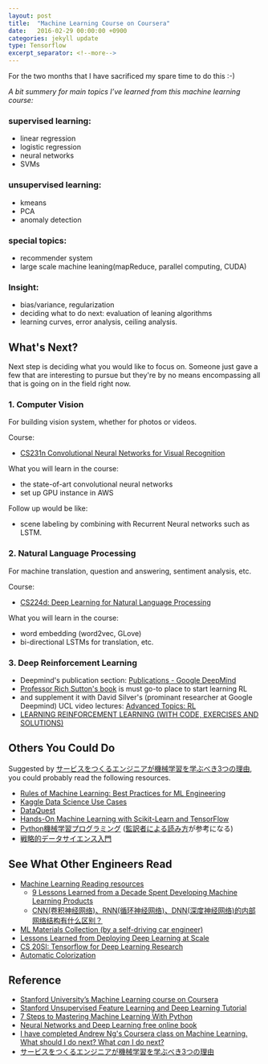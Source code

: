 ```yaml
---
layout: post
title:  "Machine Learning Course on Coursera"
date:   2016-02-29 00:00:00 +0900
categories: jekyll update
type: Tensorflow
excerpt_separator: <!--more-->
---
```

For the two months that I have sacrificed my spare time to do this :-)
<!--more-->

*A bit summery for main topics I’ve learned from this machine learning course:*

### supervised learning:
- linear regression
- logistic regression
- neural networks
- SVMs

### unsupervised learning:
- kmeans
- PCA
- anomaly detection

### special topics:
- recommender system
- large scale machine leaning(mapReduce, parallel computing, CUDA)

### Insight:
- bias/variance, regularization
- deciding what to do next: evaluation of leaning algorithms
- learning curves, error analysis, ceiling analysis.


What's Next?
---
Next step is deciding what you would like to focus on.  Someone just gave a few that are interesting to pursue but they're by no means encompassing all that is going on in the field right now.

### 1. Computer Vision

For building vision system, whether for photos or videos.

Course:

- [CS231n Convolutional Neural Networks for Visual Recognition][R6]

What you will learn in the course:

- the state-of-art convolutional neural networks
- set up GPU instance in AWS

Follow up would be like:

- scene labeling by combining with Recurrent Neural networks such as LSTM.

### 2. Natural Language Processing

For machine translation, question and answering, sentiment analysis, etc.

Course:

- [CS224d: Deep Learning for Natural Language Processing][R7]

What you will learn in the course:

- word embedding (word2vec, GLove)
- bi-directional LSTMs for translation, etc.

### 3. Deep Reinforcement Learning

- Deepmind's publication section: [Publications - Google DeepMind][R8]
- [Professor Rich Sutton's book][R9] is must go-to place to start learning RL
- and supplement it with David Silver's (prominant researcher at Google Deepmind) UCL video lectures: [Advanced Topics: RL][R10]
- [LEARNING REINFORCEMENT LEARNING (WITH CODE, EXERCISES AND SOLUTIONS)][R11]


Others You Could Do
---

Suggested by [サービスをつくるエンジニアが機械学習を学ぶべき3つの理由][R12], you could probably read the following resources.

- [Rules of Machine Learning: Best Practices for ML Engineering][R13]
- [Kaggle Data Science Use Cases][R14]
- [DataQuest][R15]
- [Hands-On Machine Learning with Scikit-Learn and TensorFlow][R16]
- [Python機械学習プログラミング][R17] ([監訳者による読み方][R18]が参考になる)
- [戦略的データサイエンス入門][R19]


See What Other Engineers Read
---
- [Machine Learning Reading resources][R20]
    - [9 Lessons Learned from a Decade Spent Developing Machine Learning Products][R21]
    - [CNN(卷积神经网络)、RNN(循环神经网络)、DNN(深度神经网络)的内部网络结构有什么区别？][R22]
- [ML Materials Collection (by a self-driving car engineer)][R23]
- [Lessons Learned from Deploying Deep Learning at Scale][R24]
- [CS 20SI: Tensorflow for Deep Learning Research][R25]
- [Automatic Colorization][R26]


Reference
---
- [Stanford University’s Machine Learning course on Coursera][R1]
- [Stanford Unsupervised Feature Learning and Deep Learning Tutorial][R2]
- [7 Steps to Mastering Machine Learning With Python][R3]
- [Neural Networks and Deep Learning free online book][R4]
- [I have completed Andrew Ng's Coursera class on Machine Learning. What should I do next? What *can* I do next?][R5]
- [サービスをつくるエンジニアが機械学習を学ぶべき3つの理由][R12]


[R1]: https://www.coursera.org/learn/machine-learning/
[R2]: http://ufldl.stanford.edu/tutorial/
[R3]: http://www.kdnuggets.com/2015/11/seven-steps-machine-learning-python.html/2
[R4]: http://neuralnetworksanddeeplearning.com/
[R5]: https://www.quora.com/I-have-completed-Andrew-Ngs-Coursera-class-on-Machine-Learning-What-should-I-do-next-What-*can*-I-do-next
[R6]: http://cs231n.github.io/
[R7]: http://cs224d.stanford.edu/
[R8]: http://deepmind.com/publications.html
[R9]: https://webdocs.cs.ualberta.ca/~sutton/book/ebook/the-book.html
[R10]: http://www0.cs.ucl.ac.uk/staff/d.silver/web/Teaching.html
[R11]: http://www.wildml.com/2016/10/learning-reinforcement-learning/
[R12]: http://developers.freee.co.jp/entry/3-reasons-machine-learning-for-application-engineers
[R13]: http://martin.zinkevich.org/rules_of_ml/rules_of_ml.pdf
[R14]: https://www.kaggle.com/wiki/DataScienceUseCases
[R15]: http://dataquest.io/
[R16]: http://shop.oreilly.com/product/0636920052289.do
[R17]: https://www.amazon.co.jp/dp/4844380605
[R18]: https://thinkit.co.jp/article/9926
[R19]: https://www.amazon.co.jp/dp/4873116856
[R20]: https://github.com/justlaputa/reading
[R21]: http://media.bemyapp.com/lessons-learned-decade-spent-developing-machine-learning-products/
[R22]: https://www.zhihu.com/question/34681168/answer/84061846
[R23]: http://www.elvawyf.com/2016/09/17/en/Materials/#more
[R24]: http://blog.algorithmia.com/deploying-deep-learning-cloud-services/
[R25]: http://web.stanford.edu/class/cs20si/syllabus.html?1488584322269=1
[R26]: http://tinyclouds.org/colorize/
